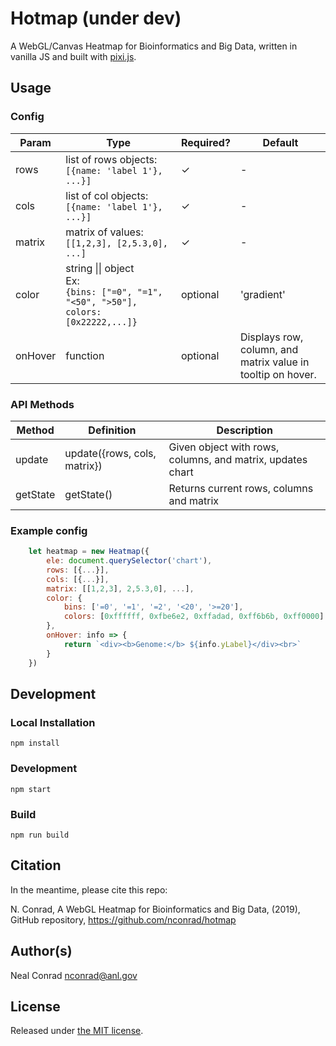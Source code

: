 # Hotmap (under dev)

A WebGL/Canvas Heatmap for Bioinformatics and Big Data, written in vanilla JS and built with [pixi.js](http://www.pixijs.com/).


## Usage


### Config

| Param  | Type                                                                                           | Required? | Default    |
|--------|------------------------------------------------------------------------------------------------|-----------|------------|
| rows   | list of rows objects:<br> `[{name: 'label 1'}, ...}]`                                          | &check;   | -       |
| cols   | list of col objects:<br> `[{name: 'label 1'}, ...}]`                                           | &check;   | -       |
| matrix | matrix of values:<br> `[[1,2,3], [2,5.3,0], ...]`                                              | &check;   | -       |
| color  | string \|\| object<br> Ex:<br> ```{bins: ["=0", "=1", "<50", ">50"], colors: [0x22222,...]}``` | optional  | 'gradient' |
| onHover | function | optional | Displays row, column, and matrix value in tooltip on hover. |


### API Methods

| Method   | Definition                   | Description                                                |
|----------|------------------------------|------------------------------------------------------------|
| update   | update({rows, cols, matrix}) | Given object with rows, columns, and matrix, updates chart |
| getState | getState()                   | Returns current rows, columns and matrix                   |


### Example config

```javascript
    let heatmap = new Heatmap({
        ele: document.querySelector('chart'),
        rows: [{...}],
        cols: [{...}],
        matrix: [[1,2,3], 2,5.3,0], ...],
        color: {
            bins: ['=0', '=1', '=2', '<20', '>=20'],
            colors: [0xffffff, 0xfbe6e2, 0xffadad, 0xff6b6b, 0xff0000]
        },
        onHover: info => {
            return `<div><b>Genome:</b> ${info.yLabel}</div><br>`
        }
    })
```


## Development

### Local Installation

```
npm install
```

### Development

```
npm start
```

### Build

```
npm run build
```

## Citation

In the meantime, please cite this repo:

N. Conrad, A WebGL Heatmap for Bioinformatics and Big Data, (2019), GitHub repository, https://github.com/nconrad/hotmap


## Author(s)

Neal Conrad <nconrad@anl.gov>


## License

Released under [the MIT license](https://github.com/nconrad/hotmap/blob/master/LICENSE).




